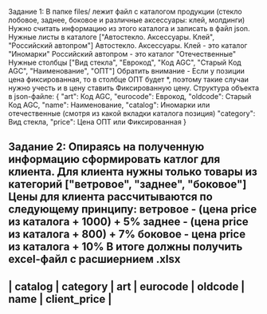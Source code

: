 
Задание 1:
В папке files/ лежит файл с каталогом продукции (стекло лобовое, заднее, боковое и различные аксессуары: клей, молдинги)
Нужно считать информацию из этого каталога и записать в файл json. Нужные листы в каталоге
["Автостекло. Аксессуары. Клей", "Российский автопром"]
Автостекло. Аксессуары. Клей - это каталог "Иномарки"
Российский автопром - это каталог "Отечественные"
Нужные столбцы ["Вид стекла", "Еврокод", "Код AGC", "Старый Код AGC", "Наименование", "ОПТ"]
Обратить внимание - Если у позиции цена фиксированная, то в столбце ОПТ будет *, поэтому такие случаи нужно учесть и в
цену ставить Фиксированную цену.
Структура объекта в json-файле:
    {
        "art": Код AGC,
        "eurocode": Еврокод,
        "oldcode": Старый Код AGC,
        "name": Наименование,
        "catalog": Иномарки или отечественные (смотря из какой вкладки каталога позиция)
        "category": Вид стекла,
        "price": Цена ОПТ или Фиксированная
    }

Задание 2:
Опираясь на полученную информацию сформировать катлог для клиента. Для клиента нужны только товары из категорий
["ветровое", "заднее", "боковое"]
Цены для клиента рассчитываются по следующему принципу:
ветровое - (цена price из каталога + 1000) + 5%
заднее - (цена price из каталога + 800) + 7%
боковое - цена price из каталога + 10%
В итоге должны получить excel-файл с расшиернием .xlsx
-----------------------------------------------------------------------
| catalog | category | art | eurocode | oldcode | name | client_price |
-----------------------------------------------------------------------
